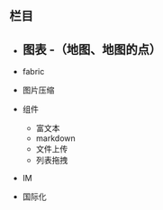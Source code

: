 ## 栏目
- 图表
  -（地图、地图的点）
  - 
- fabric
  
- 图片压缩

- 组件
  - 富文本
  - markdown
  - 文件上传
  - 列表拖拽
    
- IM
- 国际化